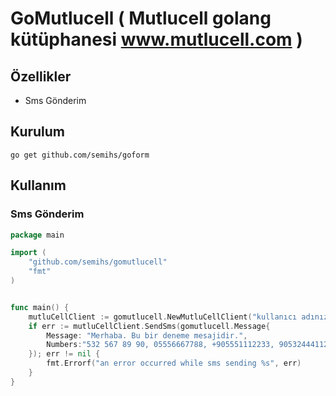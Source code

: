 # GoMutlucell ( Mutlucell golang kütüphanesi www.mutlucell.com )

## Özellikler
* Sms Gönderim

## Kurulum
```
go get github.com/semihs/goform
```

## Kullanım

### Sms Gönderim

```go
package main

import (
	"github.com/semihs/gomutlucell"
	"fmt"
)


func main() {
	mutluCellClient := gomutlucell.NewMutluCellClient("kullanıcı adınız", "şifreniz", "sms başlığı", "karakter kodlaması (türkçe için turkish)")
    if err := mutluCellClient.SendSms(gomutlucell.Message{
    	Message: "Merhaba. Bu bir deneme mesajidir.",
    	Numbers:"532 567 89 90, 05556667788, +905551112233, 905324441122",
    }); err != nil {
    	fmt.Errorf("an error occurred while sms sending %s", err)
    }
}
```
